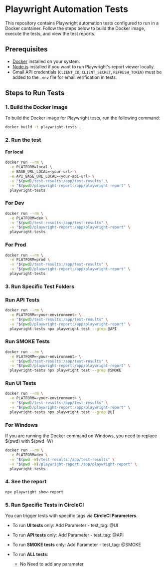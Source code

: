 # Playwright Automation Tests

This repository contains Playwright automation tests configured to run in a Docker container. Follow the steps below to build the Docker image, execute the tests, and view the test reports.

## Prerequisites

- [Docker](https://www.docker.com/) installed on your system.
- [Node.js](https://nodejs.org/) installed if you want to run Playwright's report viewer locally.
- Gmail API credentials (`CLIENT_ID`, `CLIENT_SECRET`, `REFRESH_TOKEN`) must be added to the `.env` file for email verification in tests.

## Steps to Run Tests

### 1. Build the Docker Image

To build the Docker image for Playwright tests, run the following command:

```bash
docker build -t playwright-tests .
```

### 2. Run the test 

#### For local

```bash
docker run --rm \
  -e PLATFORM=local \
  -e BASE_URL_LOCAL=<your-url> \
  -e API_BASE_URL_LOCAL=<your-api-url> \
  -v "$(pwd)/test-results:/app/test-results" \
  -v "$(pwd)/playwright-report:/app/playwright-report" \
  playwright-tests

```
### For Dev

```bash
docker run --rm \
  -e PLATFORM=dev \
  -v "$(pwd)/test-results:/app/test-results" \
  -v "$(pwd)/playwright-report:/app/playwright-report" \
  playwright-tests

```
### For Prod

```bash
docker run --rm \
  -e PLATFORM=prod \
  -v "$(pwd)/test-results:/app/test-results" \
  -v "$(pwd)/playwright-report:/app/playwright-report" \
  playwright-tests

```
### 3. Run Specific Test Folders

### Run API Tests

```bash
docker run --rm \
  -e PLATFORM=<your-environment> \
  -v "$(pwd)/test-results:/app/test-results" \
  -v "$(pwd)/playwright-report:/app/playwright-report" \
  playwright-tests npx playwright test --grep @API

```
### Run SMOKE Tests

```bash
docker run --rm \
  -e PLATFORM=<your-environment> \
  -v "$(pwd)/test-results:/app/test-results" \
  -v "$(pwd)/playwright-report:/app/playwright-report" \
  playwright-tests npx playwright test --grep @SMOKE

```

### Run UI Tests

```bash
docker run --rm \
  -e PLATFORM=<your-environment> \
  -v "$(pwd)/test-results:/app/test-results" \
  -v "$(pwd)/playwright-report:/app/playwright-report" \
  playwright-tests npx playwright test --grep @UI

```
### For Windows

If you are running the Docker command on Windows, you need to replace $(pwd) with $(pwd -W)

```bash
docker run --rm \
  -e PLATFORM=dev \
  -v "$(pwd -W)/test-results:/app/test-results" \
  -v "$(pwd -W)/playwright-report:/app/playwright-report" \
  playwright-tests

```

### 4. See the report

```bash
npx playwright show-report

```

### 5. Run Specific Tests in CircleCI

You can trigger tests with specific tags via **CircleCI Parameters**.

- To run **UI tests** only:
    Add Parameter - test_tag: @UI

- To run **API tests** only:
    Add Parameter - test_tag: @API

- To run **SMOKE tests** only:
    Add Parameter - test_tag: @SMOKE

- To run **ALL tests**:
    - No Need to add any parameter               